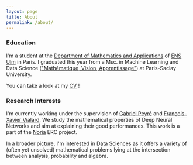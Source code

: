 ```yaml
---
layout: page
title: About
permalink: /about/
---
```


### Education

I'm a student at the [Department of Mathematics and Applications][DMA] of [ENS Ulm][ENS] in Paris. I graduated this year from a Msc. in Machine Learning and Data Science (["Mathématique, Vision, Apprentissage"][MVA]) at Paris-Saclay University.

You can take a look at my [CV](/CV_english_RBarboni.pdf "English CV") !

### Research Interests

I'm currently working under the supervision of [Gabriel Peyré][gpeyre] and [François-Xavier Vialard][fxvialard]. We study the mathematical properties of Deep Neural Networks and aim at explaining their good performances. This work is a part of the [Noria][noria] ERC project.

In a broader picture, I'm interested in Data Sciences as it offers a variety of (often yet unsolved) mathematical problems lying at the intersection between analysis, probability and algebra.


[DMA]: http://www.math.ens.fr/
[ENS]: https://www.ens.psl.eu/
[MVA]: https://www.master-mva.com/
[gpeyre]: http://www.gpeyre.com/
[fxvialard]: http://angkor.univ-mlv.fr/~vialard/
[noria]: http://www.gpeyre.com/noria/
